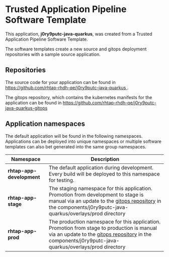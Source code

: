 # Trusted Application Pipeline Software Template

This application, **j0ry9putc-java-quarkus**, was created from a Trusted Application Pipeline Software Template.

The software templates create a new source and gitops deployment repositories with a sample source application. 

## Repositories

The source code for your application can be found in [https://github.com/rhtap-rhdh-qe/j0ry9putc-java-quarkus ](https://github.com/rhtap-rhdh-qe/j0ry9putc-java-quarkus ).
 
The gitops repository, which contains the kubernetes manifests for the application can be found in 
[https://github.com/rhtap-rhdh-qe/j0ry9putc-java-quarkus-gitops ](https://github.com/rhtap-rhdh-qe/j0ry9putc-java-quarkus-gitops ) 

## Application namespaces 

The default application will be found in the following namespaces. Applications can be deployed into unique namespaces or multiple software templates can also bet generated into the same group namespaces.  

|  Namespace   |  Description   |  
| -------- | -------- |   
| **rhtap-app-development** | The default application during development. Every build will be deployed to this namespace for testing. | 
| **rhtap-app-stage** | The staging namespace for this application. Promotion from development to stage is manual via an update to the [gitops repository](https://github.com/rhtap-rhdh-qe/j0ry9putc-java-quarkus-gitops ) in the components/j0ry9putc-java-quarkus/overlays/prod directory |  
| **rhtap-app-prod** | The production namespace for this application. Promotion from stage to production is manual via an update to the [gitops repository](https://github.com/rhtap-rhdh-qe/j0ry9putc-java-quarkus-gitops ) in the components/j0ry9putc-java-quarkus/overlays/prod directory | 